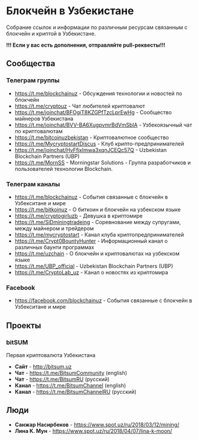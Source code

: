 # Блокчейн в Узбекистане

Собрание ссылок и информации по различным ресурсам связанным с блокчейн и криптой в Узбекистане.

**!!! Если у вас есть дополнения, отправляйте pull-реквесты!!!**

## Сообщества

### Телеграм группы

* https://t.me/blockchainuz - Обсуждения технологии и новостей по блокчейн
* https://t.me/cryptouz - Чат любителей криптовалют
* https://t.me/joinchat/BFOgiT8KZGPfTzcLprEwHg - Сообщество майнеров Узбекистана
* https://t.me/joinchat/BVV-BA6XugpvmrBdVmSbIA - Узбекоязычный чат по криптовалютам
* https://t.me/bitcoinuzbekistan - Криптовалютное сообщество
* https://t.me/MycryptostartDiscus - Клуб крипто-предпринимателей
* https://t.me/joinchat/HvFfjxImwa3xqnJCEQc57Q - Uzbekistan Blockchain Partners (UBP)
* https://t.me/MornSS - Morningstar Solutions - Группа разработчиков и пользователей технологии Blockchain.

### Телеграм каналы

* https://t.me/blockchainuz - События связанные с блокчейн в Узбекситане и мире
* https://t.me/bitkoinuz - О биткоин и блокчейн на узбекском языке
* https://t.me/cryptogirluzb - Девушка в криптомире
* https://t.me/SiDminingtradeing - Соревнование между супругами, между майнером и трейдером
* https://t.me/mycryptostart - Канал клуба криптопредпринимателей 
* https://t.me/Crypt0BountyHunter - Информационный канал о различных баунти программах
* https://t.me/uzchain - О блокчейн и криптовалютах на узбекском языке
* https://t.me/UBP_official - Uzbekistan Blockchain Partners (UBP)
* https://t.me/CryptoLab_uz - Канал о новостях из криптомира

### Facebook

* https://facebook.com/blockchainuz - События связанные с блокчейн в Узбекситане и мире

## Проекты

### bitSUM
Первая криптовалюта Узбекистана
* **Сайт** - http://bitsum.uz
* **Чат** - https://t.me/BitsumCommunity (english)
* **Чат** - https://t.me/BitsumRU (русский)
* **Канал** - https://t.me/BitsumChannel (english)
* **Канал** - https://t.me/BitsumChannelRU (русский)

## Люди

* **Санжар Насирбеков** - https://www.spot.uz/ru/2018/03/12/mining/
* **Лина K. Мун** - https://www.spot.uz/ru/2018/04/07/lina-k-moon/
